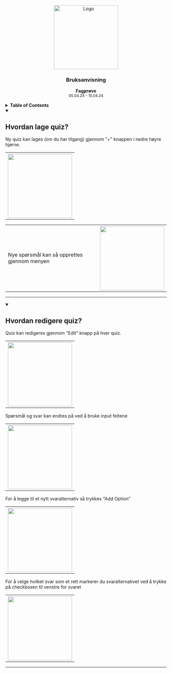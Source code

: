 <div align="center">
  <a href="https://github.com/ArvidWedtstein/Fagproove">
    <img src="https://content.energage.com/company-images/SE45893/SE45893_logo_orig.png" alt="Logo" width="200" height="200">
  </a>

  <h3 align="center">Bruksanvisning</h3>

  <p align="center">
    <b>Fagprøve</b>
    <br />
    <sub>05.04.24 - 15.04.24</sub>
  </p>
</div>

<details>
  <summary>
    <b>Table of Contents</b>
  </summary>
  <ol>
    <li>
      <a href="#hvordan-lage-quiz">Hvordan lage ny quiz?</a>
    </li>
    
  </ol>
</details>

<details open>
  <summary>
    <h2>Hvordan lage quiz?</h2>
  </summary>
  <p>
    Ny quiz kan lages (om du har tilgang) gjennom "+" knappen i nedre høyre hjørne.
  </p>
  <table>
    <th><img src="https://github.com/ArvidWedtstein/Fagproove/assets/71834553/1655d195-ccd9-4a80-a246-5ad94ef445f4" width="200"></th>
  </table>
  <table>
    <tr>
      <td>Nye spørsmål kan så opprettes gjennom menyen</td>
      <th><img src="https://github.com/ArvidWedtstein/Fagproove/assets/71834553/2e28d8a9-bbe0-4b25-9ce2-0504e0391631" width="200"></th> 
    </tr>
  </table>
  <hr>
</details>


<details open>
  <summary>
    <h2>Hvordan redigere quiz?</h2>
  </summary>
  <p>
    Quiz kan redigeres gjennom "Edit" knapp på hver quiz.
  </p>
  <table>
    <th><img src="https://github.com/ArvidWedtstein/Fagproove/assets/71834553/474d86da-5671-452a-885a-e3581292527d" width="200"></th>
  </table>
  <p>
    Spørsmål og svar kan endres på ved å bruke input feltene
  </p>
   <table>
    <th><img src="https://github.com/ArvidWedtstein/Fagproove/assets/71834553/8b190b5c-f1c0-42cf-8cc3-4c7083cd0f79" width="200"></th>
  </table>
  <p>
    For å legge til et nytt svaralternativ så trykkes "Add Option"
  </p>
   <table>
    <th><img src="https://github.com/ArvidWedtstein/Fagproove/assets/71834553/ec132daf-06ed-4cf1-85db-52bed1f44f11" width="200"></th>
  </table>
  <p>
    For å velge hvilket svar som et rett markerer du svaralternativet ved å trykke på checkboxen til venstre for svaret
  </p>
   <table>
    <th><img src="https://github.com/ArvidWedtstein/Fagproove/assets/71834553/71fd4357-6f61-40a8-a03e-d50b14b9a712" width="200"></th>
  </table>
  <hr>
</details>



